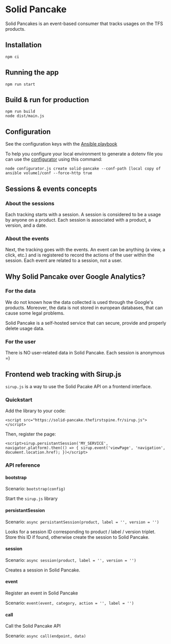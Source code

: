 # Solid Pancake

Solid Pancakes is an event-based consumer that tracks usages on the TFS products.

## Installation

```
npm ci
```

## Running the app

```
npm run start
```

## Build & run for production

```
npm run build
node dist/main.js
```

## Configuration

See the configuration keys with the [Ansible playbook](https://github.com/thefirstspine/ansible/blob/master/volume/playbooks/deploy-solid-pancake.yaml)

To help you configure your local environment to generate a dotenv file you can use the [configurator](https://github.com/thefirstspine/configurator) using this command:

```
node configurator.js create solid-pancake --conf-path [local copy of ansible volume]/conf --force-http true
```

## Sessions & events concepts

### About the sessions

Each tracking starts with a session. A session is considered to be a usage by anyone on a product. Each session is associated with a product, a version, and a date.

### About the events

Next, the tracking goes with the events. An event can be anything (a view, a click, etc.) and is registered to record the actions of the user within the session. Each event are related to a session, not a user.

## Why Solid Pancake over Google Analytics?

### For the data

We do not known how the data collected is used through the Google's products. Moreover, the data is not stored in european databases, that can cause some legal problems.

Solid Pancake is a self-hosted service that can secure, provide and properly delete usage data.

### For the user

There is NO user-related data in Solid Pancake. Each session is anonymous =)

## Frontend web tracking with Sirup.js

`sirup.js` is a way to use the Solid Pacake API on a frontend interface.

### Quickstart

Add the library to your code:

```
<script src="https://solid-pancake.thefirstspine.fr/sirup.js"></script>
```

Then, register the page:

```
<script>sirup.persistantSession('MY_SERVICE', navigator.platform).then(() => { sirup.event('viewPage', 'navigation', document.location.href); })</script>
```

### API reference

#### bootstrap

Scenario: `bootstrap(config)`

Start the `sirup.js` library

#### persistantSession

Scenario: `async persistantSession(product, label = '', version = '')`

Looks for a session ID corresponding to product / label / version triplet. Store this ID if found, otherwise create the session to Solid Pancake.

#### session

Scenario: `async session(product, label = '', version = '')`

Creates a session in Solid Pancake.

#### event

Register an event in Solid Pancake

Scenario: `event(event, category, action = '', label = '')`

#### call

Call the Solid Pancake API

Scenario: `async call(endpoint, data)`